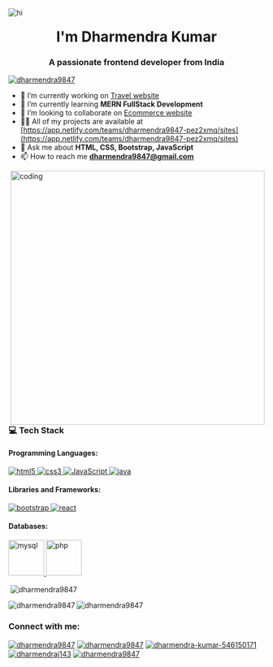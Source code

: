 <img align="left" alt="hi" src="https://camo.githubusercontent.com/31a9981df5df8da40c916ff9e4934475ff84789ef59c58e7fb85c0efa3894d08/68747470733a2f2f726561646d652d747970696e672d7376672e6865726f6b756170702e636f6d3f636f6c6f723d3632463746332673697a653d3235266c696e65733d48656c6c6f2b74686572652121212e2e">

<!--
**dharmendra9847/dharmendra9847** is a ✨ _special_ ✨ repository because its `README.md` (this file) appears on your GitHub profile.

Here are some ideas to get you started:

- 🔭 I’m currently working on ...
- 🌱 I’m currently learning ...
- 👯 I’m looking to collaborate on ...
- 🤔 I’m looking for help with ...
- 💬 Ask me about ...
- 📫 How to reach me: ...
- 😄 Pronouns: ...
- ⚡ Fun fact: ...
-->

<h1 align="center">I'm Dharmendra Kumar</h1>
<h3 align="center">A passionate frontend developer from India</h3>

<p align="left">
  <a href="https://twitter.com/dharmendra9847" target="blank"
    ><img
      src="https://img.shields.io/twitter/follow/dharmendra9847?logo=twitter&style=for-the-badge"
      alt="dharmendra9847"
  /></a>
</p>

- 🔭 I’m currently working on [Travel website](https://dharmendra9847.github.io/beach.github.io/)
- 🌱 I’m currently learning **MERN FullStack Development**
- 👯 I’m looking to collaborate on [Ecommerce website](https://ecommerce-website-with-html-css.netlify.app)
-  👨‍💻 All of my projects are available at [https://app.netlify.com/teams/dharmendra9847-pez2xmq/sites](https://app.netlify.com/teams/dharmendra9847-pez2xmq/sites)
- 💬 Ask me about **HTML, CSS, Bootstrap, JavaScript**
-  📫 How to reach me **dharmendra9847@gmail.com**


<img
  align="right"
  alt="coding"
  width="500"
src="https://camo.githubusercontent.com/94404b4c51df8434a5e4f4056b9b06f9743ad5657011ec6b7f6844cd73c6b56f/68747470733a2f2f7777772e6469676974616c736f6c7574696f6e73657276696365732e636f6d2f696d672f73657276696365732f77656273697465312e676966"
/>

<h3 align="left">💻 Tech Stack</h3>
<p align="left">
      <h4 align="left">Programming Languages:</h4>
      <a href="https://www.w3.org/html/" target="_blank" rel="noreferrer">
    <img
      src="https://camo.githubusercontent.com/49fbb99f92674cc6825349b154b65aaf4064aec465d61e8e1f9fb99da3d922a1/68747470733a2f2f696d672e736869656c64732e696f2f62616467652f68746d6c352d2532334533344632362e7376673f7374796c653d666f722d7468652d6261646765266c6f676f3d68746d6c35266c6f676f436f6c6f723d7768697465"
      alt="html5"
      style="max-width: 100%"
    />
  </a>
  <a href="https://www.w3schools.com/css/" target="_blank" rel="noreferrer">
    <img
      src="https://camo.githubusercontent.com/e6b67b27998fca3bccf4c0ee479fc8f9de09d91f389cccfbe6cb1e29c10cfbd7/68747470733a2f2f696d672e736869656c64732e696f2f62616467652f637373332d2532333135373242362e7376673f7374796c653d666f722d7468652d6261646765266c6f676f3d63737333266c6f676f436f6c6f723d7768697465"
      alt="css3"
      style="max-width: 100%"
    />
  </a>

   <a href="https://www.JavaScript.com" target="_blank" rel="noreferrer">
    <img
      src="https://camo.githubusercontent.com/aeddc848275a1ffce386dc81c04541654ca07b2c43bbb8ad251085c962672aea/68747470733a2f2f696d672e736869656c64732e696f2f62616467652f6a6176617363726970742d2532333332333333302e7376673f7374796c653d666f722d7468652d6261646765266c6f676f3d6a617661736372697074266c6f676f436f6c6f723d253233463744463145"
      alt="JavaScript"
      style="max-width: 100%"
    />
  </a>

  <a href="https://www.java.com" target="_blank" rel="noreferrer">
    <img
      src="https://camo.githubusercontent.com/6cbecd63a9a8f83ee186885c446938820ffa8304942a284ee6e1e2acb2bfd822/68747470733a2f2f696d672e736869656c64732e696f2f62616467652f6a6176612d2532334544384230302e7376673f7374796c653d666f722d7468652d6261646765266c6f676f3d6a617661266c6f676f436f6c6f723d7768697465"
      alt="java"
      style="max-width: 100%"
    />
  </a>

</p>

   <p align="left">
      <h4 align="left">Libraries and Frameworks:</h4>   
  <a href="https://bootstrap.com/" target="_blank" rel="noreferrer">
    <img
      src="https://camo.githubusercontent.com/b768ae6e4f89b74512e6de02a8367fd71465bc3d88ef1cf2f1622e2017c32bea/68747470733a2f2f696d672e736869656c64732e696f2f62616467652f626f6f7473747261702d2532333536334437432e7376673f7374796c653d666f722d7468652d6261646765266c6f676f3d626f6f747374726170266c6f676f436f6c6f723d7768697465"
      alt="bootstrap"
      style="max-width: 100%"
    />
  </a>
  
  <a href="https://react.com/" target="_blank" rel="noreferrer">
    <img
      src="https://camo.githubusercontent.com/268ac512e333b69600eb9773a8f80b7a251f4d6149642a50a551d4798183d621/68747470733a2f2f696d672e736869656c64732e696f2f62616467652f52656163742d3230323332413f7374796c653d666f722d7468652d6261646765266c6f676f3d7265616374266c6f676f436f6c6f723d363144414642"
      alt="react"
      style="max-width: 100%"
    />
  </a>

   </p>

 <p align="left">
      <h4 align="left">Databases:</h4>
  <a href="https://www.mysql.com/" target="_blank" rel="noreferrer">
    <img
      src="https://camo.githubusercontent.com/ef8a5aaa11f861e3692439d030c83a18d6d5ebc387d6e74ca4bba728aaeac7ad/68747470733a2f2f70726f66696c696e61746f722e7269736861762e6465762f736b696c6c732d6173736574732f6d7973716c2d6f726967696e616c2d776f72646d61726b2e737667"
      alt="mysql"
      width="70"
    />
  </a>
  <a href="https://www.php.net" target="_blank" rel="noreferrer">
    <img
      src="https://camo.githubusercontent.com/8cba877c9729b9af2c1e0952ce007c05a4be5bc723d56e50cf2f9f9c384a9d8e/68747470733a2f2f70726f66696c696e61746f722e7269736861762e6465762f736b696c6c732d6173736574732f7068702d6f726967696e616c2e737667"
      alt="php"
      width="70"
    />
  </a>
</p>

<p>
  &nbsp;<img
    align="center"
    src="https://github-readme-stats.vercel.app/api?username=dharmendra9847&show_icons=true&locale=en"
    alt="dharmendra9847"
  />
</p>

<p>
  <img
    align="left"
    src="https://github-readme-stats.vercel.app/api/top-langs?username=dharmendra9847&show_icons=true&locale=en&layout=compact"
    alt="dharmendra9847"
  />
</p>

<p>
  <img
    align="center"
    src="https://github-readme-streak-stats.herokuapp.com/?user=dharmendra9847&"
    alt="dharmendra9847"
  />
</p>

<h3 align="left">Connect with me:</h3>
<p align="left">
      <a href="https://github.com/dharmendra9847" target="blank"
    ><img
      align="center"
      src="https://camo.githubusercontent.com/b2d1ae072c968dbeaf2232f0e1071ae5a7b218b11caec1ae5c69c10ef370a3cc/68747470733a2f2f696d672e736869656c64732e696f2f62616467652f6769746875622d2532333234323932652e7376673f267374796c653d666f722d7468652d6261646765266c6f676f3d676974687562266c6f676f436f6c6f723d7768697465"
      alt="dharmendra9847"
      style="max-width: 100%"
  /></a>
  <a href="https://twitter.com/dharmendra9847" target="blank"
    ><img
      align="center"
      src="https://camo.githubusercontent.com/13039975938e719b60e38191d050a182c1615f0e64a87494792c510ee111917a/68747470733a2f2f696d672e736869656c64732e696f2f62616467652f747769747465722d2532333030616365652e7376673f267374796c653d666f722d7468652d6261646765266c6f676f3d74776974746572266c6f676f436f6c6f723d7768697465"
      alt="dharmendra9847"
      style="max-width: 100%"
  /></a>
  <a href="https://linkedin.com/in/dharmendra-kumar-546150171" target="blank"
    ><img
      align="center"
      src="https://camo.githubusercontent.com/5e3d78e5310a41c0667e07077cf93596229de398b154b83885dc068874ed5365/68747470733a2f2f696d672e736869656c64732e696f2f62616467652f6c696e6b6564696e2d2532333145373742352e7376673f267374796c653d666f722d7468652d6261646765266c6f676f3d6c696e6b6564696e266c6f676f436f6c6f723d7768697465"
      alt="dharmendra-kumar-546150171"
      style="max-width: 100%"
  /></a>
  <a href="https://fb.com/dharmendraj143" target="blank"
    ><img
      align="center"
      src="https://camo.githubusercontent.com/59f500f98d07c8fb5cc38b71662de8f4422ebf7b3dde3e574131a8edd7a0d3f4/68747470733a2f2f696d672e736869656c64732e696f2f62616467652f66616365626f6f6b2d2532333245383746422e7376673f267374796c653d666f722d7468652d6261646765266c6f676f3d66616365626f6f6b266c6f676f436f6c6f723d7768697465"
      alt="dharmendraj143"
      style="max-width: 100%"
  /></a>
  <a href="https://instagram.com/dharmendra9847" target="blank"
    ><img
      align="center"
      src="https://camo.githubusercontent.com/eff3e7484b1754de8279027247ccec9c3deaeb76b4c4946c5d634a8579c2c1ce/68747470733a2f2f696d672e736869656c64732e696f2f62616467652f696e7374616772616d2d2532333030303030302e7376673f267374796c653d666f722d7468652d6261646765266c6f676f3d696e7374616772616d266c6f676f436f6c6f723d7768697465"
      alt="dharmendra9847"
      style="max-width: 100%"
  /></a>
</p>
